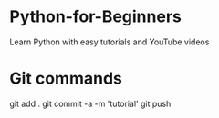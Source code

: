 # Python-for-Beginners
Learn Python with easy tutorials and YouTube videos


# Git commands 
git add .
git commit -a -m 'tutorial'
git push
